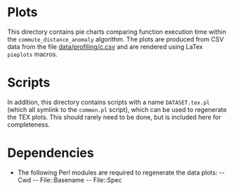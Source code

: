 # Plots
This directory contains pie charts comparing function execution time within the
`commute_distance_anomaly` algorithm. The plots are produced from CSV data from
the file [data/profiling/c.csv](https://github.com/joshuaspence/Thesis/blob/master/data/profiling/c.csv)
and are rendered using LaTex `pieplots` macros.

# Scripts
In addition, this directory contains scripts with a name `DATASET.tex.pl` (which
all symlink to the `common.pl` script), which can be used to regenerate the TEX
plots. This should rarely need to be done, but is included here for
completeness.

# Dependencies
- The following Perl modules are required to regenerate the data plots:
    -- Cwd
    -- File::Basename
    -- File::Spec